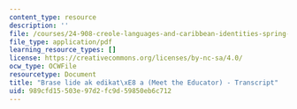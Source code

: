 ```yaml
---
content_type: resource
description: ''
file: /courses/24-908-creole-languages-and-caribbean-identities-spring-2017/989cfd15503e97d2fc9d59850eb6c712_MIT24_908S17_Meet_the_Educator_Creole_300k.pdf
file_type: application/pdf
learning_resource_types: []
license: https://creativecommons.org/licenses/by-nc-sa/4.0/
ocw_type: OCWFile
resourcetype: Document
title: "Brase lide ak edikat\xE8 a (Meet the Educator) - Transcript"
uid: 989cfd15-503e-97d2-fc9d-59850eb6c712
---
```


